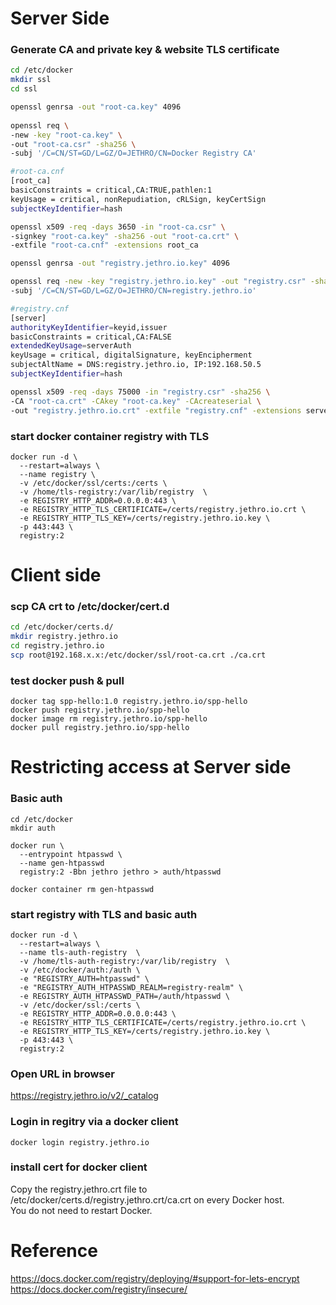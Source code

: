 
# Server Side 

### Generate CA and private key & website TLS certificate 
```bash
cd /etc/docker
mkdir ssl
cd ssl

openssl genrsa -out "root-ca.key" 4096
  
openssl req \
-new -key "root-ca.key" \
-out "root-ca.csr" -sha256 \
-subj '/C=CN/ST=GD/L=GZ/O=JETHRO/CN=Docker Registry CA'

#root-ca.cnf
[root_ca]
basicConstraints = critical,CA:TRUE,pathlen:1
keyUsage = critical, nonRepudiation, cRLSign, keyCertSign
subjectKeyIdentifier=hash

openssl x509 -req -days 3650 -in "root-ca.csr" \
-signkey "root-ca.key" -sha256 -out "root-ca.crt" \
-extfile "root-ca.cnf" -extensions root_ca

openssl genrsa -out "registry.jethro.io.key" 4096

openssl req -new -key "registry.jethro.io.key" -out "registry.csr" -sha256 \
-subj '/C=CN/ST=GD/L=GZ/O=JETHRO/CN=registry.jethro.io'

#registry.cnf
[server]
authorityKeyIdentifier=keyid,issuer
basicConstraints = critical,CA:FALSE
extendedKeyUsage=serverAuth
keyUsage = critical, digitalSignature, keyEncipherment
subjectAltName = DNS:registry.jethro.io, IP:192.168.50.5
subjectKeyIdentifier=hash

openssl x509 -req -days 75000 -in "registry.csr" -sha256 \
-CA "root-ca.crt" -CAkey "root-ca.key" -CAcreateserial \
-out "registry.jethro.io.crt" -extfile "registry.cnf" -extensions server
```

### start docker container registry with TLS
```docker
docker run -d \
  --restart=always \
  --name registry \
  -v /etc/docker/ssl/certs:/certs \
  -v /home/tls-registry:/var/lib/registry  \
  -e REGISTRY_HTTP_ADDR=0.0.0.0:443 \
  -e REGISTRY_HTTP_TLS_CERTIFICATE=/certs/registry.jethro.io.crt \
  -e REGISTRY_HTTP_TLS_KEY=/certs/registry.jethro.io.key \
  -p 443:443 \
  registry:2
```

# Client side 

### scp CA crt to /etc/docker/cert.d
```bash
cd /etc/docker/certs.d/
mkdir registry.jethro.io
cd registry.jethro.io
scp root@192.168.x.x:/etc/docker/ssl/root-ca.crt ./ca.crt
```

### test docker push & pull
```
docker tag spp-hello:1.0 registry.jethro.io/spp-hello
docker push registry.jethro.io/spp-hello
docker image rm registry.jethro.io/spp-hello
docker pull registry.jethro.io/spp-hello
```

# Restricting access at Server side
### Basic auth

``` 
cd /etc/docker
mkdir auth

docker run \
  --entrypoint htpasswd \
  --name gen-htpasswd
  registry:2 -Bbn jethro jethro > auth/htpasswd
  
docker container rm gen-htpasswd
```

### start registry with TLS and basic auth
```
docker run -d \
  --restart=always \
  --name tls-auth-registry  \
  -v /home/tls-auth-registry:/var/lib/registry  \
  -v /etc/docker/auth:/auth \
  -e "REGISTRY_AUTH=htpasswd" \
  -e "REGISTRY_AUTH_HTPASSWD_REALM=registry-realm" \
  -e REGISTRY_AUTH_HTPASSWD_PATH=/auth/htpasswd \
  -v /etc/docker/ssl:/certs \
  -e REGISTRY_HTTP_ADDR=0.0.0.0:443 \
  -e REGISTRY_HTTP_TLS_CERTIFICATE=/certs/registry.jethro.io.crt \
  -e REGISTRY_HTTP_TLS_KEY=/certs/registry.jethro.io.key \
  -p 443:443 \
  registry:2
```

### Open URL in browser
https://registry.jethro.io/v2/_catalog  

### Login in regitry via a docker client
```
docker login registry.jethro.io
```
### install cert for docker client
Copy the registry.jethro.crt file to /etc/docker/certs.d/registry.jethro.crt/ca.crt on every Docker host.  
You do not need to restart Docker.


# Reference
https://docs.docker.com/registry/deploying/#support-for-lets-encrypt  
https://docs.docker.com/registry/insecure/  
